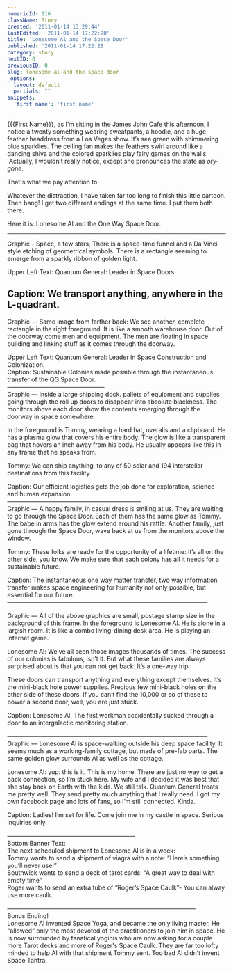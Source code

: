 ```yaml
---
numericId: 116
className: Story
created: '2011-01-14 13:29:44'
lastEdited: '2011-01-14 17:22:28'
title: 'Lonesome Al and the Space Door'
published: '2011-01-14 17:22:28'
category: story
nextID: 0
previousID: 0
slug: lonesome-al-and-the-space-door
_options:
  layout: default
  partials: ""
snippets:
  'first name': 'first name'
---
```

{{{First Name}}}, as I&rsquo;m sitting in the James John Cafe this afternoon, I notice a twenty something wearing sweatpants, a hoodie, and a huge feather headdress from a Los Vegas show. It&rsquo;s sea green with shimmering blue sparklies. The ceiling fan makes the feathers swirl around like a dancing shiva and the colored sparklies play fairy games on the walls. &nbsp;Actually, I wouldn&rsquo;t really notice, except she pronounces the state as _ory-gone_.

That's what we pay attention to.

Whatever the distraction, I have taken far too long to finish this little cartoon. Then bang! I get two different endings at the same time. I put them both there.

Here it is: Lonesome Al and the One Way Space Door.

--------------------------------  
Graphic - Space, a few stars, There is a space-time funnel and a Da Vinci style etching of geometrical symbols. There is a rectangle seeming to emerge from a sparkly ribbon of golden light.

Upper Left Text: Quantum General: Leader in Space Doors.

Caption: We transport anything, anywhere in the L-quadrant.  
----------------------------------  
Graphic &mdash; Same image from farther back: We see another, complete rectangle in the right foreground. It is like a smooth warehouse door. Out of the doorway come men and equipment. The men are floating in space building and linking stuff as it comes through the doorway.

Upper Left Text: Quantum General: Leader in Space Construction and Colonization.  
Caption: Sustainable Colonies made possible through the instantaneous transfer of the QG Space Door.  
&mdash;&mdash;&mdash;&mdash;&mdash;&mdash;&mdash;&mdash;&mdash;&mdash;&mdash;&mdash;&mdash;&mdash;&mdash;&mdash;  
Graphic &mdash; Inside a large shipping dock. pallets of equipment and supplies going through the roll up doors to disappear into absolute blackness. The monitors above each door show the contents emerging through the doorway in space somewhere.

in the foreground is Tommy, wearing a hard hat, overalls and a clipboard. He has a plasma glow that covers his entire body. The glow is like a transparent bag that hovers an inch away from his body. He usually appears like this in any frame that he speaks from.

Tommy: We can ship anything, to any of 50 solar and 194 interstellar destinations from this facility.

Caption: Our efficient logistics gets the job done for exploration, science and human expansion.  
&mdash;&mdash;&mdash;&mdash;&mdash;&mdash;&mdash;&mdash;&mdash;&mdash;&mdash;&mdash;&mdash;&mdash;&mdash;&mdash;&mdash;&mdash;&mdash;&mdash;&mdash;&mdash;  
Graphic &mdash; A happy family, in casual dress is smiling at us. They are waiting to go through the Space Door. Each of them has the same glow as Tommy. The babe in arms has the glow extend around his rattle. Another family, just gone through the Space Door, wave back at us from the monitors above the window.

Tommy: These folks are ready for the opportunity of a lifetime: it&rsquo;s all on the other side, you know. We make sure that each colony has all it needs for a sustainable future.

Caption: The instantaneous one way matter transfer, two way information transfer makes space engineering for humanity not only possible, but essential for our future.  
&mdash;&mdash;&mdash;&mdash;&mdash;&mdash;&mdash;&mdash;&mdash;&mdash;&mdash;&mdash;&mdash;&mdash;&mdash;&mdash;&mdash;&mdash;&mdash;&mdash;&mdash;&mdash;&mdash;&mdash;&mdash;&mdash;&mdash;&mdash;&mdash;&mdash;&mdash;&mdash;&mdash;

Graphic &mdash; All of the above graphics are small, postage stamp size in the background of this frame. In the foreground is Lonesome Al. He is alone in a largish room. It is like a combo living-dining desk area. He is playing an internet game.

Lonesome Al: We&rsquo;ve all seen those images thousands of times. The success of our colonies is fabulous, isn&rsquo;t it. But what these families are always surprised about is that you can not get back. It&rsquo;s a one-way trip.

These doors can transport anything and everything except themselves. It&rsquo;s the mini-black hole power supplies. Precious few mini-black holes on the other side of these doors. If you can&rsquo;t find the 10,000 or so of these to power a second door, well, you are just stuck.

Caption: Lonesome Al. The first workman accidentally sucked through a door to an intergalactic monitoring station.

&mdash;&mdash;&mdash;&mdash;&mdash;&mdash;&mdash;&mdash;&mdash;&mdash;&mdash;&mdash;&mdash;&mdash;&mdash;&mdash;&mdash;&mdash;&mdash;&mdash;&mdash;&mdash;&mdash;&mdash;&mdash;&mdash;&mdash;&mdash;&mdash;&mdash;&mdash;&mdash;&mdash;  
Graphic &mdash; Lonesome Al is space-walking outside his deep space facility. It seems much as a working-family cottage, but made of pre-fab parts. The same golden glow surrounds Al as well as the cottage.

Lonesome Al: yup: this is it. This is my home. There are just no way to get a back connection, so I&rsquo;m stuck here. My wife and I decided it was best that she stay back on Earth with the kids. We still talk.&nbsp;Quantum General treats me pretty well. They send pretty much anything that I really need. I got my own facebook page and lots of fans, so I&rsquo;m still connected. Kinda.

Caption: Ladies! I&rsquo;m set for life. Come join me in my castle in space. Serious inquiries only.

&mdash;&mdash;&mdash;&mdash;&mdash;&mdash;&mdash;&mdash;&mdash;&mdash;&mdash;&mdash;&mdash;&mdash;&mdash;&mdash;&mdash;&mdash;&mdash;&mdash;&mdash;  
Bottom Banner Text:  
The next scheduled shipment to Lonesome Al is in a week:  
Tommy wants to send a shipment of viagra with a note: &ldquo;Here&rsquo;s something you&rsquo;ll never use!&rdquo;  
Southwick wants to send a deck of tarot cards: &ldquo;A great way to deal with empty time&rdquo;  
Roger wants to send an extra tube of &ldquo;Roger&rsquo;s Space Caulk&rdquo;- You can alway use more caulk.

&mdash;&mdash;&mdash;&mdash;&mdash;&mdash;&mdash;&mdash;&mdash;&mdash;&mdash;&mdash;&mdash;&mdash;&mdash;&mdash;&mdash;&mdash;&mdash;&mdash;&mdash;&mdash;&mdash;&mdash;&mdash;&mdash;&mdash;&mdash;&mdash;&mdash;&mdash;  
Bonus Ending!  
Lonesome Al invented Space Yoga, and became the only living master. He &ldquo;allowed&rdquo; only the most devoted of the practitioners to join him in space. He is now surrounded by fanatical yoginis who are now&nbsp;asking for&nbsp;a couple more Tarot decks and&nbsp;more of Roger's Space Caulk. They are far too lofty minded to help Al with that shipment Tommy sent. Too bad Al didn&rsquo;t invent Space Tantra.


